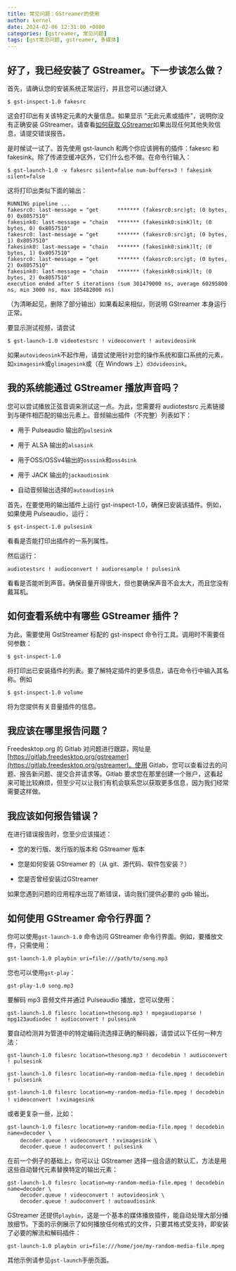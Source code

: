 ```yaml
---
title: 常见问题：GStreamer的使用
author: kernel
date: 2024-02-06 12:31:00 +0800
categories: [gstreamer, 常见问题]
tags: [gst常见问题, gstreamer, 多媒体]
---
```


## 好了，我已经安装了 GStreamer。下一步该怎么做？

首先，请确认您的安装系统正常运行，并且您可以通过键入

```shell
$ gst-inspect-1.0 fakesrc
```

这会打印出有关该特定元素的大量信息。如果显示 "无此元素或插件"，说明你没有正确安装 GStreamer。请查看[如何获取 GStreamer](../UsingGStreamer.md/)如果出现任何其他失败信息，请提交错误报告。

是时候试一试了。首先使用 gst-launch 和两个你应该拥有的插件：fakesrc 和 fakesink。除了传递空缓冲区外，它们什么也不做。在命令行输入：

```shell
$ gst-launch-1.0 -v fakesrc silent=false num-buffers=3 ! fakesink silent=false
```

这将打印出类似下面的输出：

```log
RUNNING pipeline ...
fakesrc0: last-message = "get      ******* (fakesrc0:src)gt; (0 bytes, 0) 0x8057510"
fakesink0: last-message = "chain   ******* (fakesink0:sink)lt; (0 bytes, 0) 0x8057510"
fakesrc0: last-message = "get      ******* (fakesrc0:src)gt; (0 bytes, 1) 0x8057510"
fakesink0: last-message = "chain   ******* (fakesink0:sink)lt; (0 bytes, 1) 0x8057510"
fakesrc0: last-message = "get      ******* (fakesrc0:src)gt; (0 bytes, 2) 0x8057510"
fakesink0: last-message = "chain   ******* (fakesink0:sink)lt; (0 bytes, 2) 0x8057510"
execution ended after 5 iterations (sum 301479000 ns, average 60295800 ns, min 3000 ns, max 105482000 ns)
```

（为清晰起见，删除了部分输出）如果看起来相似，则说明 GStreamer 本身运行正常。

要显示测试视频，请尝试

```shell
$ gst-launch-1.0 videotestsrc ! videoconvert ! autovideosink
```

如果`autovideosink`不起作用，请尝试使用针对您的操作系统和窗口系统的元素，如`ximagesink`或`glimagesink`或（在 Windows 上）`d3dvideosink`。

## 我的系统能通过 GStreamer 播放声音吗？

您可以尝试播放正弦音调来测试这一点。为此，您需要将 audiotestsrc 元素链接到与硬件相匹配的输出元素上。音频输出插件（不完整）列表如下：

-   用于 Pulseaudio 输出的`pulsesink`
    
-   用于 ALSA 输出的`alsasink`
    
-   用于OSS/OSSv4输出的`osssink`和`oss4sink`
    
-   用于 JACK 输出的`jackaudiosink`
    
-   自动音频输出选择的`autoaudiosink`
    

首先，在要使用的输出插件上运行 gst-inspect-1.0，确保已安装该插件。例如，如果使用 Pulseaudio，运行：

```shell
$ gst-inspect-1.0 pulsesink
```

看看是否能打印出插件的一系列属性。

然后运行：

```shell
audiotestsrc ! audioconvert ! audioresample ! pulsesink
```

看看是否能听到声音。确保音量开得很大，但也要确保声音不会太大，而且您没有戴耳机。

## 如何查看系统中有哪些 GStreamer 插件？

为此，需要使用 GstStreamer 标配的 gst-inspect 命令行工具。调用时不需要任何参数：

```shell
$ gst-inspect-1.0
```

将打印出已安装插件的列表。要了解特定插件的更多信息，请在命令行中输入其名称。例如

```shell
$ gst-inspect-1.0 volume
```

将为您提供有关音量插件的信息。

## 我应该在哪里报告问题？

Freedesktop.org 的 Gitlab 对问题进行跟踪，网址是[https://gitlab.freedesktop.org/gstreamer](https://gitlab.freedesktop.org/gstreamer)。使用 Gitlab，您可以查看过去的问题、报告新问题、提交合并请求等。Gitlab 要求您在那里创建一个账户，这看起来可能比较麻烦，但至少可以让我们有机会联系您以获取更多信息，因为我们经常需要这样做。

## 我应该如何报告错误？

在进行错误报告时，您至少应该描述：

-   您的发行版、发行版的版本和 GStreamer 版本
    
-   您是如何安装 GStreamer 的（从 git、源代码、软件包安装？）
    
-   您是否曾经安装过GStreamer
    

如果您遇到问题的应用程序出现了断错误，请向我们提供必要的 gdb 输出。

## 如何使用 GStreamer 命令行界面？

你可以使用`gst-launch-1.0` 命令访问 GStreamer 命令行界面。例如，要播放文件，只需使用：

```shell
gst-launch-1.0 playbin uri=file:///path/to/song.mp3
```

您也可以使用`gst-play`：

```
gst-play-1.0 song.mp3
```

要解码 mp3 音频文件并通过 Pulseaudio 播放，您可以使用：

```
gst-launch-1.0 filesrc location=thesong.mp3 ! mpegaudioparse ! mpg123audiodec ! audioconvert ! pulsesink
```

要自动检测并为管道中的特定编码流选择正确的解码器，请尝试以下任何一种方法：

```shell
gst-launch-1.0 filesrc location=thesong.mp3 ! decodebin ! audioconvert ! pulsesink
```

```shell
gst-launch-1.0 filesrc location=my-random-media-file.mpeg ! decodebin ! pulsesink
```

```shell
gst-launch-1.0 filesrc location=my-random-media-file.mpeg ! decodebin ! videoconvert ！xvimagesink
```

或者更复杂一些，比如：

```shell
gst-launch-1.0 filesrc location=my-random-media-file.mpeg ! decodebin name=decoder \ 
    decoder.queue ! videoconvert ！xvimagesink \ 
    decoder.queue ! audoconvert ! pulsesink
```

在前一个例子的基础上，你可以让 GStreamer 选择一组合适的默认汇，方法是用这些自动替代元素替换特定的输出元素：

```shell
gst-launch-1.0 filesrc location=my-random-media-file.mpeg ! decodebin name=decoder \ 
    decoder.queue ! videoconvert ! autovideosink \ 
    decoder.queue ! audoconvert ! autoaudiosink
```

GStreamer 还提供`playbin`，这是一个基本的媒体播放插件，能自动处理大部分播放细节。下面的示例展示了如何播放任何格式的文件，只要其格式受支持，即安装了必要的解流和解码插件：

```shell
gst-launch-1.0 playbin uri=file:///home/joe/my-random-media-file.mpeg
```

其他示例请参见`gst-launch`手册页面。
